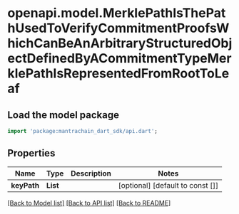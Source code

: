 # openapi.model.MerklePathIsThePathUsedToVerifyCommitmentProofsWhichCanBeAnArbitraryStructuredObjectDefinedByACommitmentTypeMerklePathIsRepresentedFromRootToLeaf

## Load the model package
```dart
import 'package:mantrachain_dart_sdk/api.dart';
```

## Properties
Name | Type | Description | Notes
------------ | ------------- | ------------- | -------------
**keyPath** | **List<String>** |  | [optional] [default to const []]

[[Back to Model list]](../README.md#documentation-for-models) [[Back to API list]](../README.md#documentation-for-api-endpoints) [[Back to README]](../README.md)


